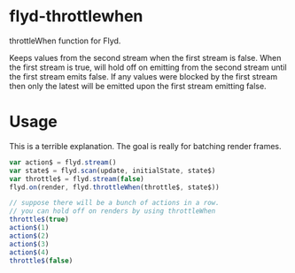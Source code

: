 # flyd-throttlewhen
throttleWhen function for Flyd.

Keeps values from the second stream when the first stream is false. When the
first stream is true, will hold off on emitting from the second stream until
the first stream emits false. If any values were blocked by the first stream
then only the latest will be emitted upon the first stream emitting false.

# Usage

This is a terrible explanation. The goal is really for batching render frames.

```js
var action$ = flyd.stream()
var state$ = flyd.scan(update, initialState, state$)
var throttle$ = flyd.stream(false)
flyd.on(render, flyd.throttleWhen(throttle$, state$))

// suppose there will be a bunch of actions in a row.
// you can hold off on renders by using throttleWhen
throttle$(true)
action$(1)
action$(2)
action$(3)
action$(4)
throttle$(false)
```
